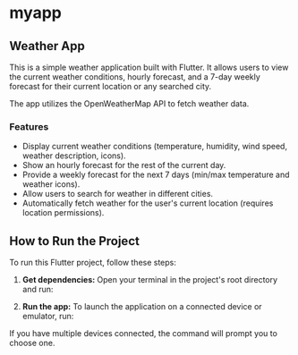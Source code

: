 # myapp

## Weather App

This is a simple weather application built with Flutter. It allows users to view the current weather conditions, hourly forecast, and a 7-day weekly forecast for their current location or any searched city.

The app utilizes the OpenWeatherMap API to fetch weather data.

### Features

- Display current weather conditions (temperature, humidity, wind speed, weather description, icons).
- Show an hourly forecast for the rest of the current day.
- Provide a weekly forecast for the next 7 days (min/max temperature and weather icons).
- Allow users to search for weather in different cities.
- Automatically fetch weather for the user's current location (requires location permissions).

## How to Run the Project

To run this Flutter project, follow these steps:

1.  **Get dependencies:** Open your terminal in the project's root directory and run:

2.  **Run the app:** To launch the application on a connected device or emulator, run:

If you have multiple devices connected, the command will prompt you to choose one.



